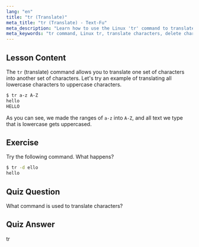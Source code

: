 ```yaml
---
lang: "en"
title: "tr (Translate)"
meta_title: "tr (Translate) - Text-Fu"
meta_description: "Learn how to use the Linux 'tr' command to translate and delete characters. Understand character translation with examples and exercises. Start your Linux journey!"
meta_keywords: "tr command, Linux tr, translate characters, delete characters, Linux tutorial, beginner Linux, Linux guide"
---
```


## Lesson Content

The `tr` (translate) command allows you to translate one set of characters into another set of characters. Let's try an example of translating all lowercase characters to uppercase characters.

```bash
$ tr a-z A-Z
hello
HELLO
```

As you can see, we made the ranges of `a-z` into `A-Z`, and all text we type that is lowercase gets uppercased.

## Exercise

Try the following command. What happens?

```bash
$ tr -d ello
hello
```

## Quiz Question

What command is used to translate characters?

## Quiz Answer

tr
